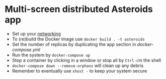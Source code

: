 # Multi-screen distributed Asteroids app

- Set up your [networking](https:tree/main/networking)
- To (re)build the Docker image use `docker build . -t asteroids`
- Set the number of replicas by duplicating the app section in *docker-compose.yml*
- Run the system by `docker-compose up`
- Stop a container by clicking in a window or stop all by `Ctrl-c`in the shell
- `docker-compose down --remove-orphans` will clean up any debris
- Remember to eventually use `xhost -` to keep your system secure
